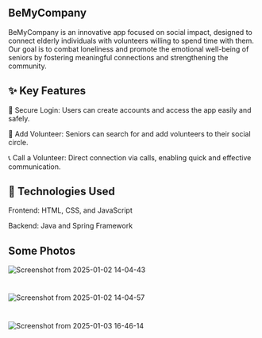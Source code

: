 ## BeMyCompany

BeMyCompany is an innovative app focused on social impact, designed to connect elderly individuals with volunteers willing to spend time with them. Our goal is to combat loneliness and promote the emotional well-being of seniors by fostering meaningful connections and strengthening the community.

## ✨ Key Features

🔑 Secure Login: Users can create accounts and access the app easily and safely.

🔧 Add Volunteer: Seniors can search for and add volunteers to their social circle.

📞 Call a Volunteer: Direct connection via calls, enabling quick and effective communication.

## 💪 Technologies Used

Frontend: HTML, CSS, and JavaScript

Backend: Java and Spring Framework

## Some Photos

![Screenshot from 2025-01-02 14-04-43](https://github.com/user-attachments/assets/ec33ac8e-f83e-404a-9fc3-4697e05935cc)

#

![Screenshot from 2025-01-02 14-04-57](https://github.com/user-attachments/assets/2af33221-90ad-459a-a3b9-9d4e54f886d4)

#

![Screenshot from 2025-01-03 16-46-14](https://github.com/user-attachments/assets/8c7cf937-c2c7-4141-8687-3f1564cb0a5e)
